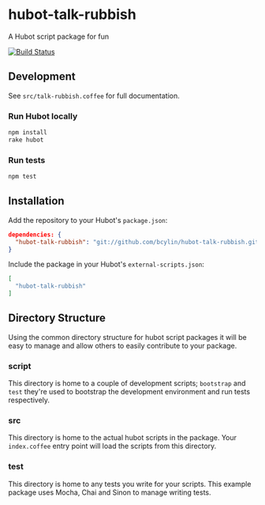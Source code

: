 hubot-talk-rubbish
==================

A Hubot script package for fun

[![Build Status](https://travis-ci.org/bcylin/hubot-talk-rubbish.svg)](https://travis-ci.org/bcylin/hubot-talk-rubbish)

## Development

See `src/talk-rubbish.coffee` for full documentation.

### Run Hubot locally

```sh
npm install
rake hubot
```

### Run tests

```sh
npm test
```

## Installation

Add the repository to your Hubot's `package.json`:

```json
dependencies: {
  "hubot-talk-rubbish": "git://github.com/bcylin/hubot-talk-rubbish.git#develop"
}
```

Include the package in your Hubot's `external-scripts.json`:

```json
[
  "hubot-talk-rubbish"
]
```

## Directory Structure

Using the common directory structure for hubot script packages it will be easy
to manage and allow others to easily contribute to your package.

### script

This directory is home to a couple of development scripts; `bootstrap` and `test`
they're used to bootstrap the development environment and run tests
respectively.

### src

This directory is home to the actual hubot scripts in the package. Your
`index.coffee` entry point will load the scripts from this directory.

### test

This directory is home to any tests you write for your scripts. This example
package uses Mocha, Chai and Sinon to manage writing tests.
